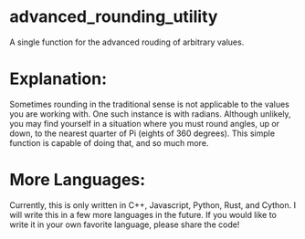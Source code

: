 # advanced_rounding_utility
A single function for the advanced rouding of arbitrary values.

# Explanation:
Sometimes rounding in the traditional sense is not applicable to the values you are working with. One such instance is with radians. Although unlikely, you may find yourself in a situation where you must round angles, up or down, to the nearest quarter of Pi (eights of 360 degrees). This simple function is capable of doing that, and so much more.

# More Languages:
Currently, this is only written in C++, Javascript, Python, Rust, and Cython. I will write this in a few more languages in the future. If you would like to write it in your own favorite language, please share the code!
